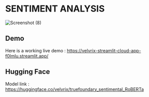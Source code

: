 # SENTIMENT ANALYSIS

![Screenshot (8)](https://user-images.githubusercontent.com/86217421/209843388-ed646334-b758-497e-a47b-c87a92156142.png)


## Demo
Here is a working live demo :  https://velvrix-streamlit-cloud-app-f0lmlu.streamlit.app/

## Hugging Face 
Model link : https://huggingface.co/velvrix/truefoundary_sentimental_RoBERTa


